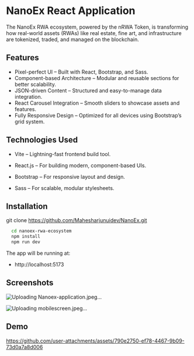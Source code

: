 
# NanoEx React Application


The NanoEx RWA ecosystem, powered by the nRWA Token, is transforming how real-world assets (RWAs) like real estate, fine art, and infrastructure are tokenized, traded, and managed on the blockchain.


## Features

- Pixel-perfect UI – Built with React, Bootstrap, and Sass.
- Component-based Architecture – Modular and reusable sections for better scalability.
- JSON-driven Content – Structured and easy-to-manage data integration.
-  React Carousel Integration – Smooth sliders to showcase assets and features.
- Fully Responsive Design – Optimized for all devices using Bootstrap’s grid system.


## Technologies Used
- Vite – Lightning-fast frontend build tool.

- React.js – For building modern, component-based UIs.
- Bootstrap – For responsive layout and design.
- Sass – For scalable, modular stylesheets.
## Installation

git clone https://github.com/Mahesharjunuidev/NanoEx.git

```bash
  cd nanoex-rwa-ecosystem
  npm install
  npm run dev
```
The app will be running at:
- http://localhost:5173
    
    
## Screenshots

![Uploading Nanoex-application.jpeg…]()

![Uploading mobilescreen.jpeg…]()



## Demo

https://github.com/user-attachments/assets/790e2750-ef78-4467-9b09-73d0a7a8d006

